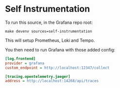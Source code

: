 # Self Instrumentation

To run this source, in the Grafana repo root:

```
make devenv sources=self-instrumentation
```

This will setup Prometheus, Loki and Tempo.

You then need to run Grafana with those added config:

```ini
[log.frontend]
provider = grafana
custom_endpoint = http://localhost:12347/collect

[tracing.opentelemetry.jaeger]
address = http://localhost:14268/api/traces
```